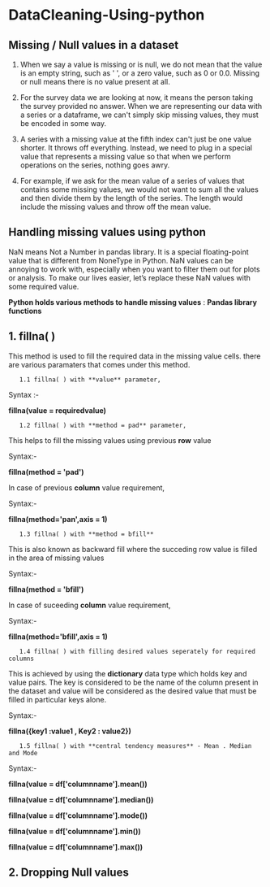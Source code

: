 # DataCleaning-Using-python

## Missing / Null values in a dataset

1. When we say a value is missing or is null, we do not mean that the value is an empty string, such as ' ', or a zero value, such as 0 or 0.0. Missing or null means there is no value present at all.
    
2. For the survey data we are looking at now, it means the person taking the survey provided no answer. When we are representing our data with a series or a dataframe, we can't simply skip missing values, they must be encoded in some way.
   
3. A series with a missing value at the fifth index can't just be one value shorter. It throws off everything. Instead, we need to plug in a special value that represents a missing value so that when we perform operations on the series, nothing goes awry.
   
4. For example, if we ask for the mean value of a series of values that contains some missing values, we would not want to sum all the values and then divide them by the length of the series. The length would include the missing values and throw off the mean value.

## Handling missing values using python 
    
NaN means Not a Number in pandas library. It is a special floating-point value that is different from NoneType in Python. NaN values can be annoying to work with, especially when you want to filter them out for plots or analysis. To make our lives easier, let’s replace these NaN values with some required value.

**Python holds various methods to handle missing values** :
**Pandas library functions**

## 1. fillna( )

   This method is used to fill the required data in the missing value cells. there are various paramaters that comes under this method.

       1.1 fillna( ) with **value** parameter,

   Syntax :-

   **fillna(value = requiredvalue)**
   
   
       1.2 fillna( ) with **method = pad** parameter,

   This helps to fill the missing values using previous **row** value

   Syntax:-

   **fillna(method = 'pad')**

   In case of previous **column** value requirement,

   Syntax:-

   **fillna(method='pan',axis = 1)**
   


       1.3 fillna( ) with **method = bfill**

   This is also known as backward fill where the succeding row value is filled in the area of missing values

   Syntax:-

   **fillna(method = 'bfill')**

   In case of suceeding **column** value requirement,

   Syntax:-

   **fillna(method='bfill',axis = 1)**
   
   

       1.4 fillna( ) with filling desired values seperately for required columns

   This is achieved by using the **dictionary** data type which holds key and value pairs. The key is considered to be the name of the column present in the dataset and value will be 
   considered as the desired value that must be filled in particular keys alone.

   Syntax:-

   **fillna({key1 :value1 , Key2 : value2})**
   

       1.5 fillna( ) with **central tendency measures** - Mean . Median and Mode

   Syntax:-

   **fillna(value = df['columnname'].mean())**
   
   **fillna(value = df['columnname'].median())**
   
   **fillna(value = df['columnname'].mode())**
   
   **fillna(value = df['columnname'].min())**
   
   **fillna(value = df['columnname'].max())**
   

## 2. Dropping Null values
   

   




   


